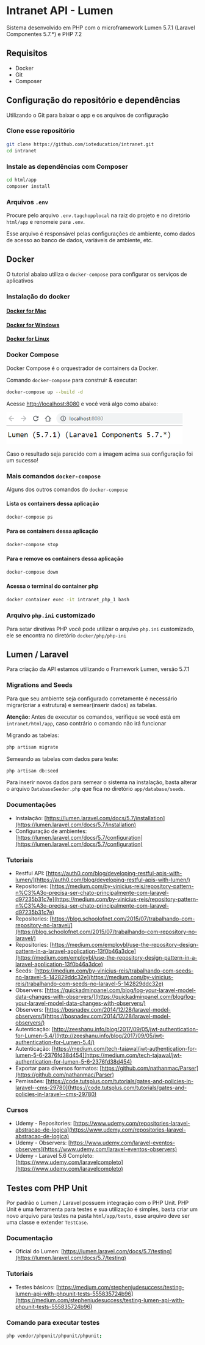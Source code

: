 # Intranet API - Lumen

Sistema desenvolvido em PHP com o microframework Lumen 5.7.1 (Laravel Componentes 5.7.\*) e PHP 7.2

## Requisitos
 - Docker
 - Git
 - Composer

## Configuração do repositório e dependências

Utilizando o Git para baixar o app e os arquivos de configuração

### Clone esse repositório

```bash
git clone https://github.com/ioteducation/intranet.git
cd intranet
```

### Instale as dependências com Composer

```bash
cd html/app
composer install
```

### Arquivos `.env`

Procure pelo arquivo `.env.tagchopplocal` na raiz do projeto e no diretório `html/app` e renomeie para `.env`.

Esse arquivo é responsável pelas configurações de ambiente, como dados de acesso ao banco de dados, variáveis de ambiente, etc. 

## Docker

O tutorial abaixo utiliza o `docker-compose` para configurar os serviços de aplicativos

### Instalação do docker

#### [Docker for Mac](https://docs.docker.com/docker-for-mac/)

#### [Docker for Windows](https://docs.docker.com/docker-for-windows/)

#### [Docker for Linux](https://docs.docker.com/engine/installation/linux/)

### Docker Compose

Docker Compose é o orquestrador de containers da Docker.

Comando `docker-compose` para construir & executar:

```bash
docker-compose up --build -d
```

Acesse [http://localhost:8080](http://localhost:8080) e você verá algo como abaixo:

![image](browser.png)

Caso o resultado seja parecido com a imagem acima sua configuração foi um sucesso!

### Mais comandos `docker-compose`

Alguns dos outros comandos do `docker-compose`

#### Lista os containers dessa aplicação

```bash
docker-compose ps
```

#### Para os containers dessa aplicação

```bash
docker-compose stop
```

#### Para e remove os containers dessa aplicação

```bash
docker-compose down
```

#### Acessa o terminal do container php

```bash
docker container exec -it intranet_php_1 bash
```

### Arquivo `php.ini` customizado

Para setar diretivas PHP você pode utilizar o arquivo `php.ini` customizado, ele se encontra no diretório `docker/php/php-ini`

## Lumen / Laravel

Para criação da API estamos utilizando o Framework Lumen, versão 5.7.1

### Migrations and Seeds

Para que seu ambiente seja configurado corretamente é necessário migrar(criar a estrutura) e semear(inserir dados) as tabelas.

<b>Atenção: </b>Antes de executar os comandos, verifique se você está em `intranet/html/app`, caso contrário o comando não irá funcionar

Migrando as tabelas:

```bash
php artisan migrate
```

Semeando as tabelas com dados para teste:

```bash
php artisan db:seed
```

Para inserir novos dados para semear o sistema na instalação, basta alterar o arquivo `DatabaseSeeder.php` que fica no diretório `app/database/seeds`.

### Documentações

 - Instalação: [https://lumen.laravel.com/docs/5.7/installation](https://lumen.laravel.com/docs/5.7/installation)
 - Configuração de ambientes: [https://lumen.laravel.com/docs/5.7/configuration](https://lumen.laravel.com/docs/5.7/configuration)

### Tutoriais

 - Restful API: [https://auth0.com/blog/developing-restful-apis-with-lumen/](https://auth0.com/blog/developing-restful-apis-with-lumen/)
 - Repositories: [https://medium.com/by-vinicius-reis/repository-pattern-n%C3%A3o-precisa-ser-chato-principalmente-com-laravel-d97235b31c7e](https://medium.com/by-vinicius-reis/repository-pattern-n%C3%A3o-precisa-ser-chato-principalmente-com-laravel-d97235b31c7e)
 - Repositories: [https://blog.schoolofnet.com/2015/07/trabalhando-com-repository-no-laravel/](https://blog.schoolofnet.com/2015/07/trabalhando-com-repository-no-laravel/)
 - Repositories: [https://medium.com/employbl/use-the-repository-design-pattern-in-a-laravel-application-13f0b46a3dce](https://medium.com/employbl/use-the-repository-design-pattern-in-a-laravel-application-13f0b46a3dce)
 - Seeds: [https://medium.com/by-vinicius-reis/trabalhando-com-seeds-no-laravel-5-142829ddc32e](https://medium.com/by-vinicius-reis/trabalhando-com-seeds-no-laravel-5-142829ddc32e)
 - Observers: [https://quickadminpanel.com/blog/log-your-laravel-model-data-changes-with-observers/](https://quickadminpanel.com/blog/log-your-laravel-model-data-changes-with-observers/)
 - Observers: [https://bosnadev.com/2014/12/28/laravel-model-observers/](https://bosnadev.com/2014/12/28/laravel-model-observers/)
 - Autenticação: [http://zeeshanu.info/blog/2017/09/05/jwt-authentication-for-Lumen-5.4/](http://zeeshanu.info/blog/2017/09/05/jwt-authentication-for-Lumen-5.4/)
 - Autenticação: [https://medium.com/tech-tajawal/jwt-authentication-for-lumen-5-6-2376fd38d454](https://medium.com/tech-tajawal/jwt-authentication-for-lumen-5-6-2376fd38d454)
 - Exportar para diversos formatos: [https://github.com/nathanmac/Parser](https://github.com/nathanmac/Parser)
 - Pemissões: [https://code.tutsplus.com/tutorials/gates-and-policies-in-laravel--cms-29780](https://code.tutsplus.com/tutorials/gates-and-policies-in-laravel--cms-29780)

### Cursos
 
 - Udemy - Repositories: [https://www.udemy.com/repositories-laravel-abstracao-de-logica](https://www.udemy.com/repositories-laravel-abstracao-de-logica)
 - Udemy - Observers: [https://www.udemy.com/laravel-eventos-observers](https://www.udemy.com/laravel-eventos-observers)
 - Udemy - Laravel 5.6 Completo: [https://www.udemy.com/laravelcompleto](https://www.udemy.com/laravelcompleto)

## Testes com PHP Unit
Por padrão o Lumen / Laravel possuem integração com o PHP Unit.
PHP Unit é uma ferramenta para testes e sua utilização é simples, basta criar um novo arquivo para testes na pasta `html/app/tests`, esse arquivo deve ser uma classe e extender `TestCase`.

### Documentação 
 - Oficial do Lumen: [https://lumen.laravel.com/docs/5.7/testing](https://lumen.laravel.com/docs/5.7/testing)

### Tutoriais
 - Testes básicos: [https://medium.com/stephenjudesuccess/testing-lumen-api-with-phpunit-tests-555835724b96](https://medium.com/stephenjudesuccess/testing-lumen-api-with-phpunit-tests-555835724b96)
 
### Comando para executar testes
```bash
php vendor/phpunit/phpunit/phpunit;
```
